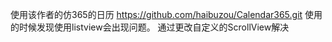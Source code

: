 使用该作者的仿365的日历
https://github.com/haibuzou/Calendar365.git
使用的时候发现使用listview会出现问题。
通过更改自定义的ScrollView解决
